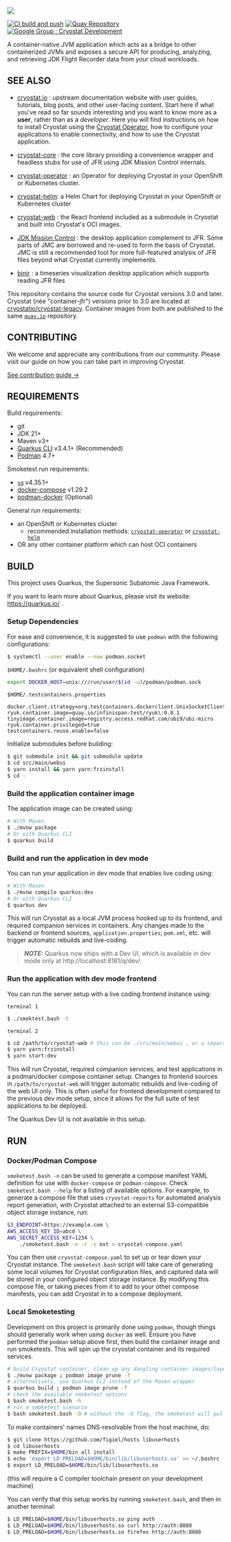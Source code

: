 <a target="_blank" href="https://cryostat.io">
  <picture>
    <source media="(prefers-color-scheme: dark)" srcset="./docs/images/cryostat_logo_hori_rgb_reverse.svg">
    <img src="./docs/images/cryostat_logo_hori_rgb_default.svg">
  </picture>
</a>

[![CI build and push](https://github.com/cryostatio/cryostat/actions/workflows/push-ci.yaml/badge.svg "Continuous Integration")](https://github.com/cryostatio/cryostat/actions/workflows/push-ci.yaml)
[![Quay Repository](https://img.shields.io/badge/Container_Image-cryostat/cryostat-teal.svg "Quay Repository")](https://quay.io/repository/cryostat/cryostat)
[![Google Group : Cryostat Development](https://img.shields.io/badge/Google_Group-Cryostat_Development-blue.svg "Mailing List")](https://groups.google.com/g/cryostat-development)

A container-native JVM application which acts as a bridge to other containerized JVMs and exposes a secure API for producing, analyzing, and retrieving JDK Flight Recorder data from your cloud workloads.

## SEE ALSO

* [cryostat.io](https://cryostat.io) : upstream documentation website with user
  guides, tutorials, blog posts, and other user-facing content. Start here if
  what you've read so far sounds interesting and you want to know more as a
  **user**, rather than as a _developer_. Here you will find instructions on
  how to install Cryostat using the
  [Cryostat Operator](https://github.com/cryostatio/cryostat-operator), how to
  configure your applications to enable connectivity, and how to use the
  Cryostat application.

* [cryostat-core](https://github.com/cryostatio/cryostat-core) : the core library
  providing a convenience wrapper and headless stubs for use of JFR using
  JDK Mission Control internals.

* [cryostat-operator](https://github.com/cryostatio/cryostat-operator) : an Operator
  for deploying Cryostat in your OpenShift or Kubernetes cluster.

* [cryostat-helm](https://github.com/cryostatio/cryostat-helm): a Helm Chart for
  deploying Cryostat in your OpenShift or Kubernetes cluster

* [cryostat-web](https://github.com/cryostatio/cryostat-web) : the React frontend
  included as a submodule in Cryostat and built into Cryostat's OCI images.

* [JDK Mission Control](https://github.com/openjdk/jmc) : the desktop application
  complement to JFR. Some parts of JMC are borrowed and re-used to form the basis of
  Cryostat. JMC is still a recommended tool for more full-featured analysis of JFR
  files beyond what Cryostat currently implements.

* [binjr](https://github.com/binjr/binjr) : a timeseries visualization desktop
  application which supports reading JFR files

This repository contains the source code for Cryostat versions 3.0 and later. Cryostat (née "container-jfr") versions prior to 3.0
are located at [cryostatio/cryostat-legacy](https://github.com/cryostatio/cryostat-legacy). Container images from both are published
to the same [`quay.io`](https://quay.io/repository/cryostat/cryostat) repository.

## CONTRIBUTING

We welcome and appreciate any contributions from our community. Please visit our guide on how you can take part in improving Cryostat.

[See contribution guide →](./CONTRIBUTING.md)

## REQUIREMENTS

Build requirements:
- git
- JDK 21+
- Maven v3+
- [Quarkus CLI](https://quarkus.io/guides/cli-tooling) v3.4.1+ (Recommended)
- [Podman](https://podman.io/docs/installation) 4.7+

Smoketest run requirements:
- [`yq`](https://github.com/mikefarah/yq) v4.35.1+
- [docker-compose](https://docs.docker.com/compose/install/) v1.29.2
- [podman-docker](https://packages.fedoraproject.org/pkgs/podman/podman-docker/) (Optional)

General run requirements:
- an OpenShift or Kubernetes cluster
  - recommended installation methods: [`cryostat-operator`](https://github.com/cryostatio/cryostat-operator) or [`cryostat-helm`](https://github.com/cryostatio/cryostat-helm)
- OR any other container platform which can host OCI containers

## BUILD

This project uses Quarkus, the Supersonic Subatomic Java Framework.

If you want to learn more about Quarkus, please visit its website: https://quarkus.io/ .

### Setup Dependencies

For ease and convenience, it is suggested to use `podman` with the following configurations:

```bash
$ systemctl --user enable --now podman.socket
```

`$HOME/.bashrc` (or equivalent shell configuration)
```bash
export DOCKER_HOST=unix:///run/user/$(id -u)/podman/podman.sock
```

`$HOME/.testcontainers.properties`
```properties
docker.client.strategy=org.testcontainers.dockerclient.UnixSocketClientProviderStrategy
ryuk.container.image=quay.io/infinispan-test/ryuk\:0.8.1
tinyimage.container.image=registry.access.redhat.com/ubi9/ubi-micro
ryuk.container.privileged=true
testcontainers.reuse.enable=false
```

Initialize submodules before building:

```bash
$ git submodule init && git submodule update
$ cd src/main/webui
$ yarn install && yarn yarn:frzinstall
$ cd -
```

### Build the application container image

The application image can be created using:

```bash
# With Maven
$ ./mvnw package
# Or with Quarkus CLI
$ quarkus build
```

### Build and run the application in dev mode

You can run your application in dev mode that enables live coding using:

```bash
# With Maven
$ ./mvnw compile quarkus:dev
# Or with Quarkus CLI
$ quarkus dev
```

This will run Cryostat as a local JVM process hooked up to its frontend, and required companion services in containers. Any changes made to the backend or frontend sources, `application.properties`, `pom.xml`, etc. will trigger automatic rebuilds and live-coding.

> **_NOTE:_**  Quarkus now ships with a Dev UI, which is available in dev mode only at http://localhost:8181/q/dev/.

### Run the application with dev mode frontend

You can run the server setup with a live coding frontend instance using:

`terminal 1`
```bash
$ ./smoktest.bash -t
```

`terminal 2`
```bash
$ cd /path/to/cryostat-web # this can be ./src/main/webui , or a separate clone of the cryostat-web repository
$ yarn yarn:frzinstall
$ yarn start:dev
```

This will run Cryostat, required companion services, and test applications in a podman/docker compose container setup. Changes to frontend sources in `/path/to/cryostat-web` will trigger automatic rebuilds and live-coding of the web UI only. This is often useful for frontend development compared to the previous dev mode setup, since it allows for the full suite of test applications to be deployed.

The Quarkus Dev UI is not available in this setup.

## RUN

### Docker/Podman Compose
`smoketest.bash -n` can be used to generate a compose manifest YAML definition for use with `docker-compose`
or `podman-compose`. Check `smoketest.bash --help` for a listing of available options. For example, to
generate a compose file that uses `cryostat-reports` for automated analysis report generation, with Cryostat
attached to an external S3-compatible object storage instance, run:

```bash
S3_ENDPOINT=https://example.com \
AWS_ACCESS_KEY_ID=abcd \
AWS_SECRET_ACCESS_KEY=1234 \
    ./smoketest.bash -n -r -s ext > cryostat-compose.yaml
```

You can then use `cryostat-compose.yaml` to set up or tear down your Cryostat instance. The `smoketest.bash`
script will take care of generating some local volumes for Cryostat configuration files, and captured data
will be stored in your configured object storage instance. By modifying this compose file, or taking pieces
from it to add to your other compose manifests, you can add Cryostat in to a compose deployment.

### Local Smoketesting

Development on this project is primarily done using `podman`, though things should generally work when using `docker` as well.
Ensure you have performed the `podman` setup above first, then build the container image and run smoketests.
This will spin up the cryostat container and its required services.

```bash
# build Cryostat container, clean up any dangling container images/layers
$ ./mvnw package ; podman image prune -f
# alternatively, use Quarkus CLI instead of the Maven wrapper
$ quarkus build ; podman image prune -f
# check the available smoketest options
$ bash smoketest.bash -h
# run a smoketest scenario
$ bash smoketest.bash -O # without the -O flag, the smoketest will pull the latest development image version, rather than the one you just built
```

To make containers' names DNS-resolvable from the host machine, do:
```bash
$ git clone https://github.com/figiel/hosts libuserhosts
$ cd libuserhosts
$ make PREFIX=$HOME/bin all install
$ echo 'export LD_PRELOAD=$HOME/bin/lib/libuserhosts.so' >> ~/.bashrc
$ export LD_PRELOAD=$HOME/bin/lib/libuserhosts.so
```
(this will require a C compiler toolchain present on your development machine)

You can verify that this setup works by running `smoketest.bash`, and then in another terminal:
```bash
$ LD_PRELOAD=$HOME/bin/libuserhosts.so ping auth
$ LD_PRELOAD=$HOME/bin/libuserhosts.so curl http://auth:8080
$ LD_PRELOAD=$HOME/bin/libuserhosts.so firefox http://auth:8080
```
